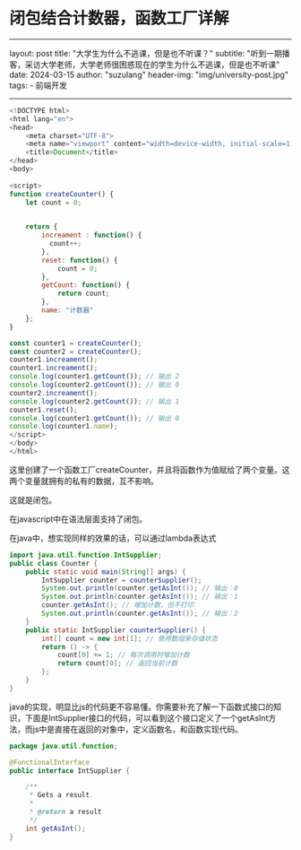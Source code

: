 # 闭包结合计数器，函数工厂详解

---

layout:     post
title:      "大学生为什么不逃课，但是也不听课？"
subtitle:   "听到一期播客，采访大学老师，大学老师很困惑现在的学生为什么不逃课，但是也不听课"
date:       2024-03-15
author:     "suzulang"
header-img: "img/university-post.jpg"
tags:
    - 前端开发

---



```javascript
<!DOCTYPE html>
<html lang="en">
<head>
    <meta charset="UTF-8">
    <meta name="viewport" content="width=device-width, initial-scale=1.0">
    <title>Document</title>
</head>
<body>
    
<script>
function createCounter() {
    let count = 0;
    

    return {
        increament : function() {
          count++;  
        },
        reset: function() {
            count = 0;
        },
        getCount: function() {
            return count;
        },
        name: "计数器"
    };
}

const counter1 = createCounter();
const counter2 = createCounter();
counter1.increament();
counter1.increament();
console.log(counter1.getCount()); // 输出 2
console.log(counter2.getCount()); // 输出 0
counter2.increament();
console.log(counter2.getCount()); // 输出 1
counter1.reset();
console.log(counter1.getCount()); // 输出 0
console.log(counter1.name);
</script>
</body>
</html>
```

这里创建了一个函数工厂createCounter，并且将函数作为值赋给了两个变量。这两个变量就拥有的私有的数据，互不影响。

这就是闭包。

在javascript中在语法层面支持了闭包。

在java中，想实现同样的效果的话，可以通过lambda表达式

```java
import java.util.function.IntSupplier;
public class Counter {
    public static void main(String[] args) {
        IntSupplier counter = counterSupplier();
        System.out.println(counter.getAsInt()); // 输出：0
        System.out.println(counter.getAsInt()); // 输出：1
        counter.getAsInt(); // 增加计数，但不打印
        System.out.println(counter.getAsInt()); // 输出：2
    }
    public static IntSupplier counterSupplier() {
        int[] count = new int[1]; // 使用数组来存储状态
        return () -> {
            count[0] += 1; // 每次调用时增加计数
            return count[0]; // 返回当前计数
        };
    }
}
```

java的实现，明显比js的代码更不容易懂。你需要补充了解一下函数式接口的知识，下面是IntSupplier接口的代码，可以看到这个接口定义了一个getAsInt方法，而js中是直接在返回的对象中，定义函数名，和函数实现代码。

```java
package java.util.function;

@FunctionalInterface
public interface IntSupplier {

    /**
     * Gets a result.
     *
     * @return a result
     */
    int getAsInt();
}

```





